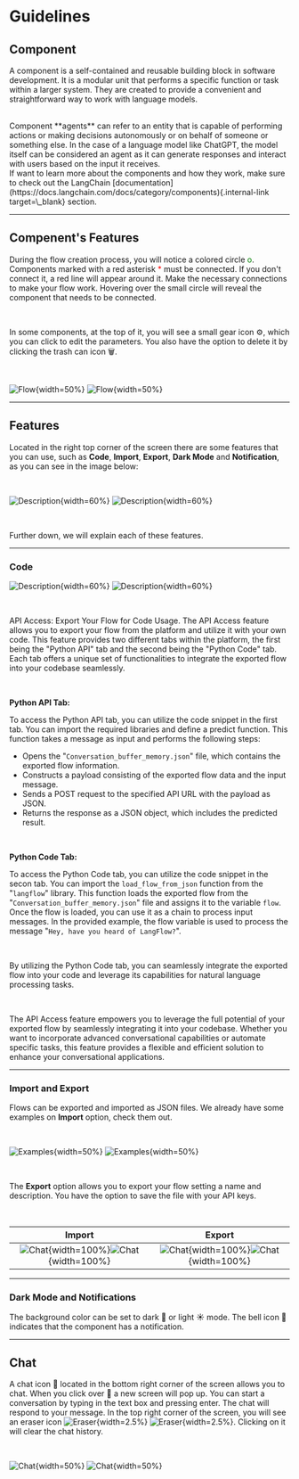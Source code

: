 # Guidelines

## Component

A component is a self-contained and reusable building block in software development. It is a modular unit that performs a specific function or task within a larger system. They are created to provide a convenient and straightforward way to work with language models.

<br>
Component **agents** can refer to an entity that is capable of performing actions or making decisions autonomously or on behalf of someone or something else. In the case of a language model like ChatGPT, the model itself can be considered an agent as it can generate responses and interact with users based on the input it receives.

<br>
If want to learn more about the components and how they work, make sure to check out the LangChain [documentation](https://docs.langchain.com/docs/category/components){.internal-link target=\_blank} section.

---

## Compenent's Features

During the flow creation process, you will notice a colored circle <span style="color:green">o</span>. Components marked with a red asterisk <span style="color:red">\*</span> must be connected. If you don't connect it, a red line will appear around it. Make the necessary connections to make your flow work. Hovering over the small circle will reveal the component that needs to be connected.

<br>

In some components, at the top of it, you will see a small gear icon ⚙️, which you can click to edit the parameters. You also have the option to delete it by clicking the trash can icon 🗑️.

<br>

![Flow](img/single_node/guideline2.png#only-dark){width=50%}
![Flow](img/single_node/guideline.png#only-light){width=50%}

---

## Features

Located in the right top corner of the screen there are some features that you can use, such as **Code**, **Import**, **Export**, **Dark Mode** and **Notification**, as you can see in the image below:

<br>

![Description](img/single_node/features.png#only-light){width=60%}
![Description](img/single_node/features2.png#only-dark){width=60%}

<br>

Further down, we will explain each of these features.

---

### Code

![Description](img/single_node/code.png#only-light){width=60%}
![Description](img/single_node/code2.png#only-dark){width=60%}

<br>

API Access: Export Your Flow for Code Usage. The API Access feature allows you to export your flow from the platform and utilize it with your own code. This feature provides two different tabs within the platform, the first being the "Python API" tab and the second being the "Python Code" tab. Each tab offers a unique set of functionalities to integrate the exported flow into your codebase seamlessly.

<br>

**Python API Tab:**

To access the Python API tab, you can utilize the code snippet in the first tab. You can import the required libraries and define a predict function. This function takes a message as input and performs the following steps:

- Opens the "`Conversation_buffer_memory.json`" file, which contains the exported flow information.
- Constructs a payload consisting of the exported flow data and the input message.
- Sends a POST request to the specified API URL with the payload as JSON.
- Returns the response as a JSON object, which includes the predicted result.

<br>

**Python Code Tab:**

To access the Python Code tab, you can utilize the code snippet in the secon tab. You can import the `load_flow_from_json` function from the "`langflow`" library. This function loads the exported flow from the "`Conversation_buffer_memory.json`" file and assigns it to the variable `flow`. Once the flow is loaded, you can use it as a chain to process input messages. In the provided example, the flow variable is used to process the message "`Hey, have you heard of LangFlow?`".

<br>

By utilizing the Python Code tab, you can seamlessly integrate the exported flow into your code and leverage its capabilities for natural language processing tasks.

<br>

The API Access feature empowers you to leverage the full potential of your exported flow by seamlessly integrating it into your codebase. Whether you want to incorporate advanced conversational capabilities or automate specific tasks, this feature provides a flexible and efficient solution to enhance your conversational applications.

---

### Import and Export

Flows can be exported and imported as JSON files. We already have some examples on **Import** option, check them out.

<br>

![Examples](img/examples2.png#only-dark){width=50%}
![Examples](img/examples.png#only-light){width=50%}

<br>

The **Export** option allows you to export your flow setting a name and description. You have the option to save the file with your API keys.

<br>

|                                            Import                                            |                                            Export                                            |
| :------------------------------------------------------------------------------------------: | :------------------------------------------------------------------------------------------: |
| ![Chat](img/import.png#only-light){width=100%}![Chat](img/import2.png#only-dark){width=100%} | ![Chat](img/export.png#only-light){width=100%}![Chat](img/export2.png#only-dark){width=100%} |

---

### Dark Mode and Notifications

The background color can be set to dark 🌙 or light ☀️ mode. The bell icon 🔔 indicates that the component has a notification.

---

## Chat

A chat icon 💬 located in the bottom right corner of the screen allows you to chat. When you click over 💬 a new screen will pop up. You can start a conversation by typing in the text box and pressing enter. The chat will respond to your message. In the top right corner of the screen, you will see an eraser icon ![Eraser](img/eraser.png#only-light){width=2.5%} ![Eraser](img/eraser2.png#only-dark){width=2.5%}. Clicking on it will clear the chat history.

<br>

![Chat](img/chat.png#only-light){width=50%}
![Chat](img/chat2.png#only-dark){width=50%}
